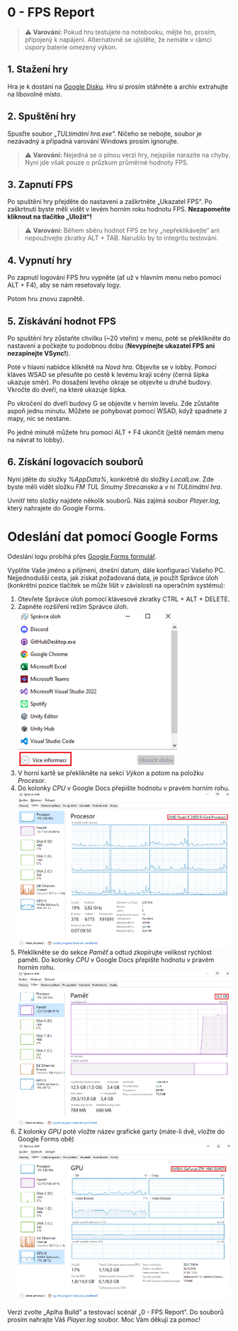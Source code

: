 # 0 - FPS Report
> ⚠️ **Varování:** Pokud hru testujete na notebooku, mějte ho, prosím, připojený k napájení. Alternativně se ujistěte, že nemáte v rámci úspory baterie omezený výkon.

## 1. Stažení hry
Hra je k dostání na [Google Disku](https://drive.google.com/file/d/1woxq1I0nIReDquTIzgc1BW-eeLqQle4a/view?usp=sharing). Hru si prosím stáhněte a archiv extrahujte na libovolné místo.

## 2. Spuštění hry
Spusťte soubor „*TULtimátní hra.exe*“. Ničeho se nebojte, soubor je nezávadný a případná varování Windows prosím ignorujte.

> ⚠️ **Varování:** Nejedná se o plnou verzi hry, nejspíše narazíte na chyby. Nyní jde však pouze o průzkum průměrné hodnoty FPS.

## 3. Zapnutí FPS
Po spuštění hry přejděte do nastavení a zaškrtněte „Ukazatel FPS“. Po zaškrtnutí byste měli vidět v levém horním roku hodnotu FPS.
**Nezapomeňte kliknout na tlačítko „Uložit“!**

> ⚠️ **Varování:** Během sběru hodnot FPS ze hry „nepřeklikávejte“ ani nepoužívejte zkratky ALT + TAB. Narušilo by to integritu testování.

## 4. Vypnutí hry
Po zapnutí logování FPS hru vypněte (ať už v hlavním menu nebo pomocí ALT + F4), aby se nám resetovaly logy.

Potom hru znovu zapnětě.

## 5. Získávání hodnot FPS
Po spuštění hry zůstaňte chvilku (~20 vteřin) v menu, poté se překlikněte do nastavení a počkejte tu podobnou dobu (**Nevypínejte ukazatel FPS ani nezapínejte VSync!**).

Poté v hlavní nabídce kliknětě na *Nová hra*. Objevíte se v lobby. Pomocí kláves WSAD se přesuňte po cestě k levému kraji scény (černá šipka ukazuje směr). Po dosažení levého okraje se objevíte u druhé budovy. Vkročte do dveří, na které ukazuje šipka.

Po vkročení do dveří budovy G se objevíte v herním levelu. Zde zůstaňte aspoň jednu minutu. Můžete se pohybovat pomocí WSAD, když spadnete z mapy, nic se nestane.

Po jedné minutě můžete hru pomocí ALT + F4 ukončit (ještě nemám menu na návrat to lobby).

## 6. Získání logovacích souborů
Nyní jděte do složky *%AppData%*, konkrétně do složky *LocalLow*. Zde byste měli vidět složku *FM TUL Smutny Strecanska* a v ní *TULtimátní hra*. 

Uvnitř této složky najdete několik souborů. Nás zajímá soubor *Player.log*, který nahrajete do Google Forms.



# Odeslání dat pomocí Google Forms
Odeslání logu probíhá přes [Google Forms formulář](https://docs.google.com/forms/d/e/1FAIpQLSfzvEbe9xRhHP0v4o4H3RiL3zle9bcdWONI3WErtF5CZ7aDdQ/viewform?usp=dialog).

Vyplňte Vaše jméno a příjmení, dnešní datum, dále konfiguraci Vašeho PC.
Nejjednodušší cesta, jak získat požadovaná data, je použít Správce úloh (konkrétní pozice tlačítek se může lišit v závislosti na operačním systému):
1. Otevřete Správce úloh pomocí klávesové zkratky CTRL + ALT + DELETE.
2. Zapněte rozšíření režim Správce úloh.
![Zapnutí rozšířeného režimu Správce úloh](spravce_uloh0.PNG)
3. V horní kartě se překlikněte na sekci *Výkon* a potom na položku *Procesor*.
4. Do kolonky *CPU* v Google Docs přepište hodnotu v pravém horním rohu.
![Název CPU](spravce_uloh1.PNG)
5. Překlikněte se do sekce *Paměť* a odtud zkopírujte velikost rychlost paměti.
Do kolonky *CPU* v Google Docs přepište hodnotu v pravém horním rohu.
![Informace o paměti](spravce_uloh2.PNG)
6. Z kolonky *GPU* poté vložte název grafické garty (máte-li dvě, vložte do Google Forms obě)
![Informace o grafické kartě](spravce_uloh3.PNG)

Verzi zvolte „Aplha Build“ a testovací scénář „0 - FPS Report“. Do souborů prosím nahrajte Váš *Player.log* soubor.
Moc Vám děkuji za pomoc!
